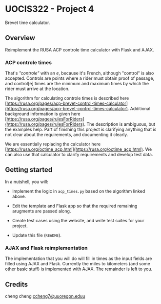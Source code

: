 # UOCIS322 - Project 4 #
Brevet time calculator.

## Overview

Reimplement the RUSA ACP controle time calculator with Flask and AJAX.

### ACP controle times

That's *"controle"* with an *e*, because it's French, although "control" is also accepted. Controls are points where a rider must obtain proof of passage, and control[e] times are the minimum and maximum times by which the rider must arrive at the location.

The algorithm for calculating controle times is described here [https://rusa.org/pages/acp-brevet-control-times-calculator](https://rusa.org/pages/acp-brevet-control-times-calculator). Additional background information is given here [https://rusa.org/pages/rulesForRiders](https://rusa.org/pages/rulesForRiders). The description is ambiguous, but the examples help. Part of finishing this project is clarifying anything that is not clear about the requirements, and documenting it clearly.  

We are essentially replacing the calculator here [https://rusa.org/octime_acp.html](https://rusa.org/octime_acp.html). We can also use that calculator to clarify requirements and develop test data.  

## Getting started

In a nutshell, you will:

* Implement the logic in `acp_times.py` based on the algorithm linked above.

* Edit the template and Flask app so that the required remaining arugments are passed along.

* Create test cases using the website, and write test suites for your project.

* Update this file (`README`).

### AJAX and Flask reimplementation

The implementation that you will do will fill in times as the input fields are filled using AJAX and Flask. Currently the miles to kilometers (and some other basic stuff) is implemented with AJAX. The remainder is left to you.

## Credits
cheng cheng
ccheng7@uuoregon.eduu
